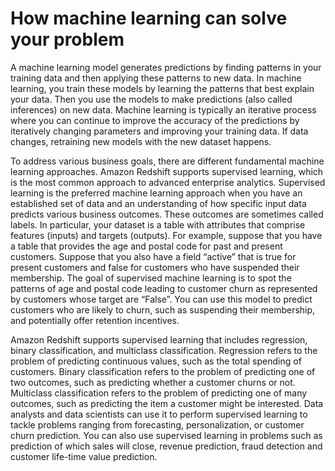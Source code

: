 # How machine learning can solve your problem<a name="solve_problem"></a>

A machine learning model generates predictions by finding patterns in your training data and then applying these patterns to new data\. In machine learning, you train these models by learning the patterns that best explain your data\. Then you use the models to make predictions \(also called inferences\) on new data\. Machine learning is typically an iterative process where you can continue to improve the accuracy of the predictions by iteratively changing parameters and improving your training data\. If data changes, retraining new models with the new dataset happens\. 

To address various business goals, there are different fundamental machine learning approaches\. Amazon Redshift supports supervised learning, which is the most common approach to advanced enterprise analytics\. Supervised learning is the preferred machine learning approach when you have an established set of data and an understanding of how specific input data predicts various business outcomes\. These outcomes are sometimes called labels\. In particular, your dataset is a table with attributes that comprise features \(inputs\) and targets \(outputs\)\. For example, suppose that you have a table that provides the age and postal code for past and present customers\. Suppose that you also have a field “active” that is true for present customers and false for customers who have suspended their membership\. The goal of supervised machine learning is to spot the patterns of age and postal code leading to customer churn as represented by customers whose target are “False”\. You can use this model to predict customers who are likely to churn, such as suspending their membership, and potentially offer retention incentives\.

Amazon Redshift supports supervised learning that includes regression, binary classification, and multiclass classification\. Regression refers to the problem of predicting continuous values, such as the total spending of customers\. Binary classification refers to the problem of predicting one of two outcomes, such as predicting whether a customer churns or not\. Multiclass classification refers to the problem of predicting one of many outcomes, such as predicting the item a customer might be interested\. Data analysts and data scientists can use it to perform supervised learning to tackle problems ranging from forecasting, personalization, or customer churn prediction\. You can also use supervised learning in problems such as prediction of which sales will close, revenue prediction, fraud detection and customer life\-time value prediction\. 